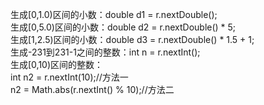 生成[0,1.0)区间的小数：double d1 = r.nextDouble();  
生成[0,5.0)区间的小数：double d2 = r.nextDouble() * 5;  
生成[1,2.5)区间的小数：double d3 = r.nextDouble() * 1.5 + 1;  
生成-231到231-1之间的整数：int n = r.nextInt();  
生成[0,10)区间的整数：  
int n2 = r.nextInt(10);//方法一  
n2 = Math.abs(r.nextInt() % 10);//方法二  
